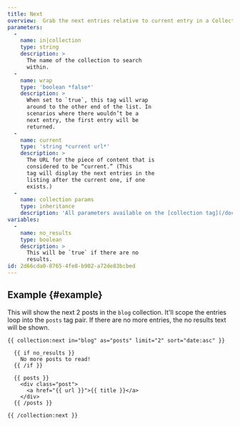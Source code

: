 ```yaml
---
title: Next
overview:  Grab the next entries relative to current entry in a Collection.
parameters:
  -
    name: in|collection
    type: string
    description: >
      The name of the collection to search
      within.
  -
    name: wrap
    type: 'boolean *false*'
    description: >
      When set to `true`, this tag will wrap
      around to the other end of the list. In
      scenarios where there wouldn’t be a
      next entry, the first entry will be
      returned.
  -
    name: current
    type: 'string *current url*'
    description: >
      The URL for the piece of content that is
      considered to be “current.” (This
      tag will display the next entries in the
      listing after the current one, if one
      exists.)
  -
    name: collection params
    type: inheritance
    description: 'All parameters available on the [collection tag](/docs/tags/collection) are also available here.'
variables:
  -
    name: no_results
    type: boolean
    description: >
      This will be `true` if there are no
      results.
id: 2d66cda0-8765-4fe8-b902-a72de83bcbed
---
```

## Example {#example}

This will show the next 2 posts in the `blog` collection. It'll scope the entries loop into the `posts` tag pair. If there are no more entries, the no results text will be shown.

```
{{ collection:next in="blog" as="posts" limit="2" sort="date:asc" }}

  {{ if no_results }}
    No more posts to read!
  {{ /if }}

  {{ posts }}
    <div class="post">
      <a href="{{ url }}">{{ title }}</a>
    </div>
  {{ /posts }}

{{ /collection:next }}
```
